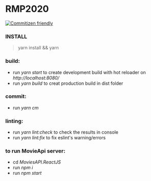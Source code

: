 # RMP2020
[![Commitizen friendly](https://img.shields.io/badge/commitizen-friendly-brightgreen.svg)](http://commitizen.github.io/cz-cli/)

  ### INSTALL

  > yarn install && yarn

  ### build:
  * run _yarn start_ to create development build with hot reloader on _http://localhost:8080/_
  * run _yarn build_ to creat production build in dist folder

  ### commit:
  * run _yarn cm_

  ### linting:
  * run _yarn lint:check_ to check the results in console
  * run _yarn lint:fix_ to fix eslint's warning/errors


### to run MovieApi server:
  * cd *_MoviesAPI.ReactJS_*
  * run _npm i_
  * run _npm start_
